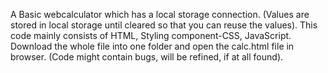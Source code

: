 A Basic webcalculator which has a local storage connection. (Values are stored in local storage until cleared so that you can reuse the values).
This code mainly consists of HTML, Styling component-CSS, JavaScript.
Download the whole file into one folder and open the calc.html file in browser.
(Code might contain bugs, will be refined, if at all found).
